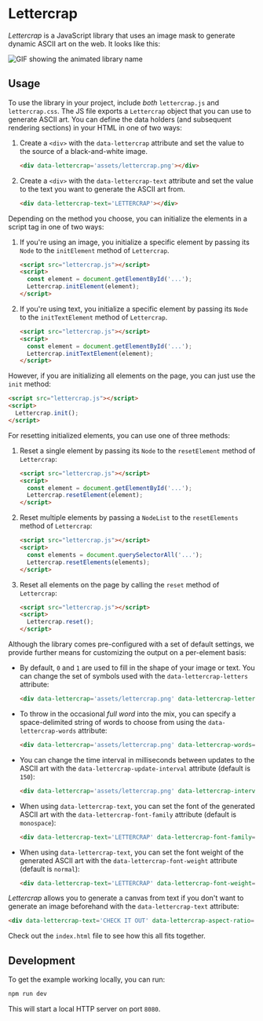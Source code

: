 # Lettercrap

_Lettercrap_ is a JavaScript library that uses an image mask to generate dynamic ASCII art on the web. It looks like this:

<picture>
  <source media="(prefers-color-scheme: dark)" srcset="https://github.com/dabico/lettercrap/assets/34584913/5d9e21ea-9301-49d4-a5c0-e685b762590d">
  <source media="(prefers-color-scheme: light)" srcset="https://github.com/dabico/lettercrap/assets/34584913/62f87c22-25b6-45f5-b8a4-6715ea9d394e">
  <img alt="GIF showing the animated library name" src="https://github.com/dabico/lettercrap/assets/34584913/5d9e21ea-9301-49d4-a5c0-e685b762590d">
</picture>

## Usage

To use the library in your project, include _both_ `lettercrap.js` and `lettercrap.css`.
The JS file exports a `Lettercrap` object that you can use to generate ASCII art.
You can define the data holders (and subsequent rendering sections) in your HTML in one of two ways:

1. Create a `<div>` with the `data-lettercrap` attribute and set the value to the source of a black-and-white image.

    ```html
    <div data-lettercrap='assets/lettercrap.png'></div>
    ```

2. Create a `<div>` with the `data-lettercrap-text` attribute and set
   the value to the text you want to generate the ASCII art from.

    ```html
    <div data-lettercrap-text='LETTERCRAP'></div>
    ```

Depending on the method you choose, you can initialize the elements in a script tag in one of two ways:

1. If you're using an image, you initialize a specific element by
   passing its `Node` to the `initElement` method of `Lettercrap`.

    ```html
    <script src="lettercrap.js"></script>
    <script>
      const element = document.getElementById('...');
      Lettercrap.initElement(element);
    </script>
    ```

2. If you're using text, you initialize a specific element by
   passing its `Node` to the `initTextElement` method of `Lettercrap`.

    ```html
    <script src="lettercrap.js"></script>
    <script>
      const element = document.getElementById('...');
      Lettercrap.initTextElement(element);
    </script>
    ```

However, if you are initializing all elements on the page, you can just use the `init` method:

```html
<script src="lettercrap.js"></script>
<script>
  Lettercrap.init();
</script>
```

For resetting initialized elements, you can use one of three methods:

1. Reset a single element by passing its `Node` to the `resetElement` method of `Lettercrap`:

    ```html
    <script src="lettercrap.js"></script>
    <script>
      const element = document.getElementById('...');
      Lettercrap.resetElement(element);
    </script>
    ```

2. Reset multiple elements by passing a `NodeList` to the `resetElements` method of `Lettercrap`:

    ```html
    <script src="lettercrap.js"></script>
    <script>
      const elements = document.querySelectorAll('...');
      Lettercrap.resetElements(elements);
    </script>
    ```

3. Reset all elements on the page by calling the `reset` method of `Lettercrap`:

    ```html
    <script src="lettercrap.js"></script>
    <script>
      Lettercrap.reset();
    </script>
    ```

Although the library comes pre-configured with a set of default settings,
we provide further means for customizing the output on a per-element basis:

- By default, `0` and `1` are used to fill in the shape of your image or text.
  You can change the set of symbols used with the `data-lettercrap-letters` attribute:

    ```html
    <div data-lettercrap='assets/lettercrap.png' data-lettercrap-letters='ABC'></div>
    ```

- To throw in the occasional _full word_ into the mix, you can specify a space-delimited string
  of words to choose from using the `data-lettercrap-words` attribute:

    ```html
    <div data-lettercrap='assets/lettercrap.png' data-lettercrap-words='APPLE BANANA CHERRY'></div>
    ```

- You can change the time interval in milliseconds between updates to the ASCII art
  with the `data-lettercrap-update-interval` attribute (default is `150`):

    ```html
    <div data-lettercrap='assets/lettercrap.png' data-lettercrap-interval='200'></div>
    ```

- When using `data-lettercrap-text`, you can set the font of the generated
  ASCII art with the `data-lettercrap-font-family` attribute (default is `monospace`):

    ```html
    <div data-lettercrap-text='LETTERCRAP' data-lettercrap-font-family='times'></div>
    ```

- When using `data-lettercrap-text`, you can set the font weight of the generated
  ASCII art with the `data-lettercrap-font-weight` attribute (default is `normal`):

    ```html
    <div data-lettercrap-text='LETTERCRAP' data-lettercrap-font-weight='bold'></div>
    ```

_Lettercrap_ allows you to generate a canvas from text if you don't want to generate an image beforehand
with the `data-lettercrap-text` attribute:

```html
<div data-lettercrap-text='CHECK IT OUT' data-lettercrap-aspect-ratio='0.3'></div>
```

Check out the `index.html` file to see how this all fits together.

## Development

To get the example working locally, you can run:

```bash
npm run dev
```

This will start a local HTTP server on port `8080`.
